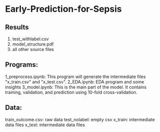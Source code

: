 # Early-Prediction-for-Sepsis
## Results
1. test_withlabel.csv
2. model_structure.pdf
3. all other source files

## Programs:
1_preprocess.ipynb: This program will generate the intermediate files
    "x_train.csv" and "x_test.csv".
2_EDA.ipynb: EDA program and some insights
3_model.ipynb: This is the main part of the model. It contains training,
    validation, and prediction using 10-fold cross-validation.

## Data:
train_outcome.csv: raw data
test_nolabel: empty csv
x_train: intermediate data files
x_test: intermediate data files
